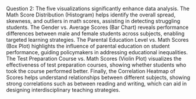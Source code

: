 Question 2:
The five visualizations significantly enhance data analysis. The Math Score Distribution (Histogram) helps identify the overall spread, skewness, and outliers in math scores, assisting in detecting struggling students. The Gender vs. Average Scores (Bar Chart) reveals performance differences between male and female students across subjects, enabling targeted learning strategies. The Parental Education Level vs. Math Scores (Box Plot) highlights the influence of parental education on student performance, guiding policymakers in addressing educational inequalities. The Test Preparation Course vs. Math Scores (Violin Plot) visualizes the effectiveness of test preparation courses, showing whether students who took the course performed better. Finally, the Correlation Heatmap of Scores helps understand relationships between different subjects, showing strong correlations such as between reading and writing, which can aid in designing interdisciplinary teaching strategies.
